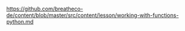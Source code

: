 https://github.com/breatheco-de/content/blob/master/src/content/lesson/working-with-functions-python.md
